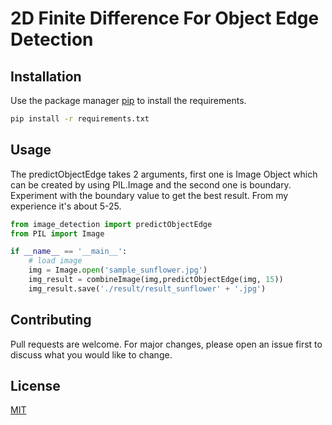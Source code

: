# 2D Finite Difference For Object Edge Detection


## Installation

Use the package manager [pip](https://pip.pypa.io/en/stable/) to install the requirements.

```bash
pip install -r requirements.txt
```

## Usage
The predictObjectEdge takes 2 arguments, first one is Image Object which can be created by using PIL.Image and the second one is boundary. Experiment with the boundary value to get the best result. From my experience it's about 5-25.

```python
from image_detection import predictObjectEdge
from PIL import Image

if __name__ == '__main__':
    # load image
    img = Image.open('sample_sunflower.jpg')
    img_result = combineImage(img,predictObjectEdge(img, 15))
    img_result.save('./result/result_sunflower' + '.jpg')
```

## Contributing
Pull requests are welcome. For major changes, please open an issue first to discuss what you would like to change.

## License
[MIT](https://choosealicense.com/licenses/mit/)
